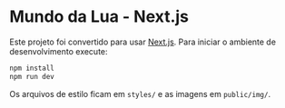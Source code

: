 # Mundo da Lua - Next.js

Este projeto foi convertido para usar [Next.js](https://nextjs.org/). Para iniciar o ambiente de desenvolvimento execute:

```bash
npm install
npm run dev
```

Os arquivos de estilo ficam em `styles/` e as imagens em `public/img/`.
